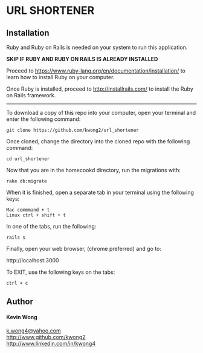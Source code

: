 # URL SHORTENER

## Installation

Ruby and Ruby on Rails is needed on your system to run this application. 

**SKIP IF RUBY AND RUBY ON RAILS IS ALREADY INSTALLED**

Proceed to https://www.ruby-lang.org/en/documentation/installation/ to learn how to install Ruby on your computer.

Once Ruby is installed, proceed to http://installrails.com/ to install the Ruby on Rails framework.
*******************************************************

To download a copy of this repo into your computer, open your terminal and enter the following command: 

```
git clone https://github.com/kwong2/url_shortener
``` 
Once cloned, change the directory into the cloned repo with the following command:

```
cd url_shortener
```
Now that you are in the homecookd directory, run the migrations with:

```
rake db:migrate
```
When it is finished, open a separate tab in your terminal using the following keys:

```
Mac commmand + t
Linux ctrl + shift + t
```

In one of the tabs, run the following:

```
rails s
```

Finally, open your web browser, (chrome preferred) and go to:

http://localhost:3000

To EXIT, use the following keys on the tabs: 

```
ctrl + c 
```

## Author

#### Kevin Wong

k.wong4@yahoo.com<br>
http://www.github.com/kwong2<br>
http://www.linkedin.com/in/kwong4
